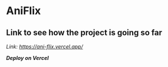 # AniFlix
## Link to see how the project is going so far
*Link: https://ani-flix.vercel.app/*

***Deploy on Vercel***
